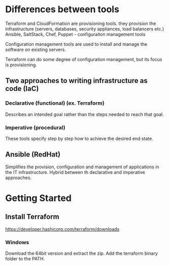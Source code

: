 # Differences between tools
Terraform and CloudFormation are provisioning tools. they provision the infrastructure (servers, databases, security appliances, load balancers etc.)
Ansible, SaltStack, Chef, Puppet - configuraiton management tools

Configuration management tools are used to install and manage the software on existing servers.

Terraform can do some degree of configuration management, but its focus is provisioning.

## Two approaches to writing infrastructure as code (IaC)

### Declarative (functional) (ex. Terraform)
Describes an intended goal rather than the steps needed to reach that goal.
### Imperative (procedural)
These tools specify step by step how to achieve the desired end state.

## Ansible (RedHat)
Simplifies the provision, configuration and management of applications in the IT infrastructure.
Hybrid between th declarative and imperative approaches.

# Getting Started
## Install Terraform
https://developer.hashicorp.com/terraform/downloads
### Windows
Download the 64bit version and extract the zip.
Add the terraform binary folder to the PATH.
